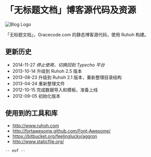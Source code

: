 #  「无标题文档」博客源代码及资源

![Blog Logo](http://www.gracecode.com/usr/themes/untitled/images/wu@128x128.png)

「无标题文档」，Gracecode.com 的静态博客源代码，使用 Ruhoh 构建。

## 更新历史

* 2014-11-27 *停止使用，切换回到 Typecho 平台*
* 2013-10-14 升级到 Ruhoh 2.5 版本
* 2013-08-23 升级到 Ruhoh 2.1 版本，重新整理目录结构
* 2013-04-24 重新整理文件
* 2012-10-15 完成数据导入和模板，准备上线
* 2012-09-05 初始化版本


## 使用到的工具和库

* http://www.ruhoh.com
* http://fortawesome.github.com/Font-Awesome/
* https://bitbucket.org/feelinglucky/aggron
* http://www.staticfile.org/

``` -- eof -- ```
